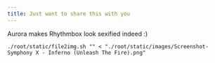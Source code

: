 ```yaml
---
title: Just want to share this with you
---
```


Aurora makes Rhythmbox look sexified indeed :)

```{.unwrap pipe="sh | pandoc -t json"}
./root/static/file2img.sh "" < "./root/static/images/Screenshot-Symphony X - Inferno (Unleash The Fire).png"
```
